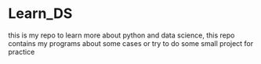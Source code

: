 # Learn_DS
this is my repo to learn more about python and data science, this repo contains my programs about some cases or try to do some small project for practice 
